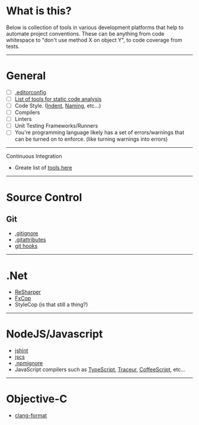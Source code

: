
# What is this?

Below is collection of tools in various development platforms that help to automate project conventions. These can be anything from code whitespace to "don't use method X on object Y", to code coverage from tests.

---
# General

 - [ ] [.editorconfig](http://editorconfig.org)
 - [ ] [List of tools for static code analysis](https://en.wikipedia.org/wiki/List_of_tools_for_static_code_analysis)
 - [ ] Code Style. ([Indent](https://en.wikipedia.org/wiki/Indent_style), [Naming](https://en.wikipedia.org/wiki/Naming_convention_(programming)), etc...)
 - [ ] Compilers
 - [ ] Linters
 - [ ] Unit Testing Frameworks/Runners
 - [ ] You're programming language likely has a set of errors/warnings that can be turned on to enforce. (like turning warnings into errors)

---
Continuous Integration

- Greate list of [tools here](https://github.com/ciandcd/awesome-ciandcd)

---
# Source Control

## Git

- [.gitignore](http://git-scm.com/docs/gitignore)
- [.gitattributes](http://git-scm.com/docs/gitattributes)
- [git hooks](http://staxmanade.com/2014/03/rake-psake-grunt-gulp-jake-make-cake/)

---
# .Net

- [ReSharper](https://www.jetbrains.com/resharper/)
- [FxCop](https://en.wikipedia.org/wiki/FxCop)
- StyleCop (is that still a thing?)

---

# NodeJS/Javascript

- [jshint](http://jshint.com/)
- [jscs](http://jscs.info/)
- [.npmignore](https://docs.npmjs.com/misc/developers#keeping-files-out-of-your-package)
- JavaScript compilers such as [TypeScript](http://typescriptlang.org), [Traceur](https://github.com/google/traceur-compiler), [CoffeeScript](http://coffeescript.org/), etc...

---
# Objective-C

- [clang-format](http://staxmanade.com/2015/01/how-to-install-clang-format-and-formatting-objective-c-files/)
